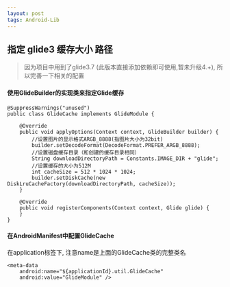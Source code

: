 ```yaml
---
layout: post
tags: Android-Lib
---
```


## 指定 glide3 缓存大小 路径

> 因为项目中用到了glide3.7 (此版本直接添加依赖即可使用,暂未升级4.+), 所以完善一下相关的配置

#### 使用GlideBuilder的实现类来指定Glide缓存
```
@SuppressWarnings("unused")
public class GlideCache implements GlideModule {

    @Override
    public void applyOptions(Context context, GlideBuilder builder) {
        //设置图片的显示格式ARGB_8888(指图片大小为32bit)
        builder.setDecodeFormat(DecodeFormat.PREFER_ARGB_8888);
        //设置磁盘缓存目录（和创建的缓存目录相同）
        String downloadDirectoryPath = Constants.IMAGE_DIR + "glide";
        //设置缓存的大小为512M
        int cacheSize = 512 * 1024 * 1024;
        builder.setDiskCache(new DiskLruCacheFactory(downloadDirectoryPath, cacheSize));
    }

    @Override
    public void registerComponents(Context context, Glide glide) {
    }
}

```

#### 在AndroidManifest中配置GlideCache
在application标签下, 注意name是上面的GlideCache类的完整类名
```
<meta-data
	android:name="${applicationId}.util.GlideCache"
	android:value="GlideModule" />
```
